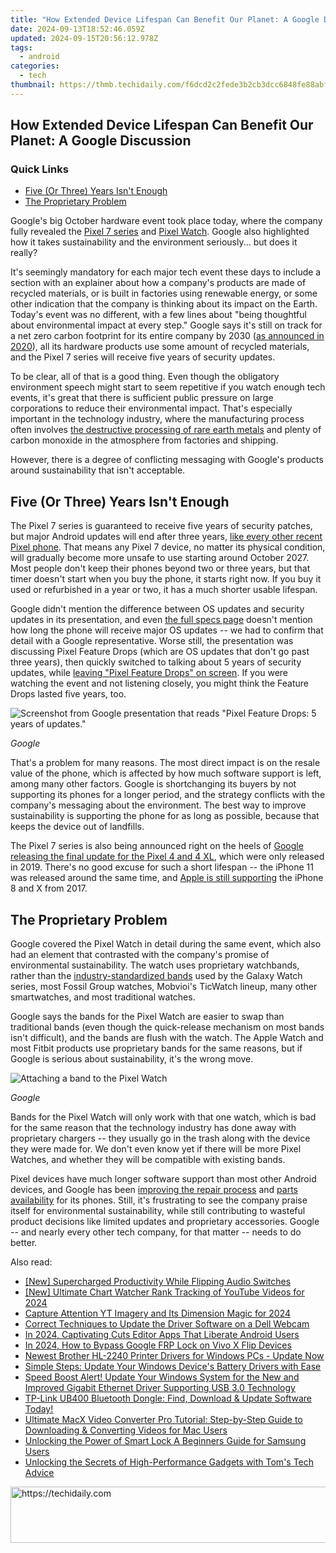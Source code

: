 ```yaml
---
title: "How Extended Device Lifespan Can Benefit Our Planet: A Google Discussion"
date: 2024-09-13T18:52:46.059Z
updated: 2024-09-15T20:56:12.978Z
tags:
  - android
categories:
  - tech
thumbnail: https://thmb.techidaily.com/f6dcd2c2fede3b2cb3dcc6848fe88abf8a7dec3247c70ab93e5f0cabcdb1f025.jpg
---
```


## How Extended Device Lifespan Can Benefit Our Planet: A Google Discussion

### Quick Links

* [Five (Or Three) Years Isn't Enough](https://www.howtogeek.com/838685/hey-google-longer-device-support-would-help-the-earth-too/#five-or-three-years-isn-t-enough)
* [The Proprietary Problem](https://hardware-updates.techidaily.com/download-and-update-software-hp-laserjet-pro-m506-printer-drivers/)

 Google's big October hardware event took place today, where the company fully revealed the [Pixel 7 series](https://ios-pokemon-go.techidaily.com/in-2024-why-cant-i-install-the-ipogo-on-apple-iphone-se-drfone-by-drfone-virtual-ios/) and [Pixel Watch](https://fox-friendly.techidaily.com/2024-approved-mastery-in-making-sense-top-6-persuasive-video-types/). Google also highlighted how it takes sustainability and the environment seriously... but does it really?

 It's seemingly mandatory for each major tech event these days to include a section with an explainer about how a company's products are made of recycled materials, or is built in factories using renewable energy, or some other indication that the company is thinking about its impact on the Earth. Today's event was no different, with a few lines about "being thoughtful about environmental impact at every step." Google says it's still on track for a net zero carbon footprint for its entire company by 2030 ([as announced in 2020](https://techcrunch.com/2020/09/14/google-claims-net-zero-carbon-footprint-over-its-entire-lifetime-aims-to-only-use-carbon-free-energy-by-2030/)), all its hardware products use some amount of recycled materials, and the Pixel 7 series will receive five years of security updates.

 To be clear, all of that is a good thing. Even though the obligatory environment speech might start to seem repetitive if you watch enough tech events, it's great that there is sufficient public pressure on large corporations to reduce their environmental impact. That's especially important in the technology industry, where the manufacturing process often involves [the destructive processing of rare earth metals](https://hir.harvard.edu/not-so-green-technology-the-complicated-legacy-of-rare-earth-mining/) and plenty of carbon monoxide in the atmosphere from factories and shipping.

 However, there is a degree of conflicting messaging with Google's products around sustainability that isn't acceptable.

##  Five (Or Three) Years Isn't Enough

 The Pixel 7 series is guaranteed to receive five years of security patches, but major Android updates will end after three years, [like every other recent Pixel phone](https://support.google.com/pixelphone/answer/4457705?hl=en#zippy=%2Cpixel-later-pixel-phones). That means any Pixel 7 device, no matter its physical condition, will gradually become more unsafe to use starting around October 2027\. Most people don't keep their phones beyond two or three years, but that timer doesn't start when you buy the phone, it starts right now. If you buy it used or refurbished in a year or two, it has a much shorter usable lifespan.

 Google didn't mention the difference between OS updates and security updates in its presentation, and even [the full specs page](https://store.google.com/product/pixel%5F7%5Fspecs?hl=en-US) doesn't mention how long the phone will receive major OS updates -- we had to confirm that detail with a Google representative. Worse still, the presentation was discussing Pixel Feature Drops (which are OS updates that don't go past three years), then quickly switched to talking about 5 years of security updates, while [leaving "Pixel Feature Drops" on screen](https://youtu.be/2NGjNQVbydc?t=1827). If you were watching the event and not listening closely, you might think the Feature Drops lasted five years, too.

![Screenshot from Google presentation that reads "Pixel Feature Drops: 5 years of updates."](https://static1.howtogeekimages.com/wordpress/wp-content/uploads/2022/10/screenshot-10-06-2022-102117.jpg) 

_Google_

 That's a problem for many reasons. The most direct impact is on the resale value of the phone, which is affected by how much software support is left, among many other factors. Google is shortchanging its buyers by not supporting its phones for a longer period, and the strategy conflicts with the company's messaging about the environment. The best way to improve sustainability is supporting the phone for as long as possible, because that keeps the device out of landfills.

 The Pixel 7 series is also being announced right on the heels of [Google releasing the final update for the Pixel 4 and 4 XL](https://www.techradar.com/news/google-pixel-4-is-getting-its-final-guaranteed-update-just-in-time-for-the-pixel-7), which were only released in 2019\. There's no good excuse for such a short lifespan -- the iPhone 11 was released around the same time, and [Apple is still supporting](https://digital-screen-recording.techidaily.com/in-2024-pioneering-techniques-to-transform-your-obs-studio-projects/) the iPhone 8 and X from 2017.

##  The Proprietary Problem

 Google covered the Pixel Watch in detail during the same event, which also had an element that contrasted with the company's promise of environmental sustainability. The watch uses proprietary watchbands, rather than the [industry-standardized bands](https://www.amazon.com/s?k=44mm+band&tag=hotoge-20&ascsubtag=UUhtgUeUpU204117&asc%5Frefurl=https%3A%2F%2Fwww.howtogeek.com%2F838685%2Fhey-google-longer-device-support-would-help-the-earth-too%2F&asc%5Fcampaign=Evergreen) used by the Galaxy Watch series, most Fossil Group watches, Mobvioi's TicWatch lineup, many other smartwatches, and most traditional watches.

 Google says the bands for the Pixel Watch are easier to swap than traditional bands (even though the quick-release mechanism on most bands isn't difficult), and the bands are flush with the watch. The Apple Watch and most Fitbit products use proprietary bands for the same reasons, but if Google is serious about sustainability, it's the wrong move.

![Attaching a band to the Pixel Watch](https://static1.howtogeekimages.com/wordpress/wp-content/uploads/2022/10/band_attach_H264_1.gif) 

_Google_

 Bands for the Pixel Watch will only work with that one watch, which is bad for the same reason that the technology industry has done away with proprietary chargers -- they usually go in the trash along with the device they were made for. We don't even know yet if there will be more Pixel Watches, and whether they will be compatible with existing bands.

 Pixel devices have much longer software support than most other Android devices, and Google has been [improving the repair process](https://www.ifixit.com/News/55239/pixel-6-pro-teardown-google-actually-did-something-right) and [parts availability](https://screen-capture.techidaily.com/new-bringing-people-together-in-real-time-using-whatsapp-desktop-for-laptops-for-2024/) for its phones. Still, it's frustrating to see the company praise itself for environmental sustainability, while still contributing to wasteful product decisions like limited updates and proprietary accessories. Google -- and nearly every other tech company, for that matter -- needs to do better.

<ins class="adsbygoogle"
     style="display:block"
     data-ad-format="autorelaxed"
     data-ad-client="ca-pub-7571918770474297"
     data-ad-slot="1223367746"></ins>

<ins class="adsbygoogle"
     style="display:block"
     data-ad-client="ca-pub-7571918770474297"
     data-ad-slot="8358498916"
     data-ad-format="auto"
     data-full-width-responsive="true"></ins>

<span class="atpl-alsoreadstyle">Also read:</span>
<div><ul>
<li><a href="https://some-guidance.techidaily.com/new-supercharged-productivity-while-flipping-audio-switches/"><u>[New] Supercharged Productivity While Flipping Audio Switches</u></a></li>
<li><a href="https://youtube-zero.techidaily.com/ltimate-chart-watcher-rank-tracking-of-youtube-videos-for-2024/"><u>[New] Ultimate Chart Watcher Rank Tracking of YouTube Videos for 2024</u></a></li>
<li><a href="https://youtube-data.techidaily.com/re-attention-yt-imagery-and-its-dimension-magic-for-2024/"><u>Capture Attention YT Imagery and Its Dimension Magic for 2024</u></a></li>
<li><a href="https://hardware-help.techidaily.com/correct-techniques-to-update-the-driver-software-on-a-dell-webcam/"><u>Correct Techniques to Update the Driver Software on a Dell Webcam</u></a></li>
<li><a href="https://youtube-zero.techidaily.com/24-captivating-cuts-editor-apps-that-liberate-android-users/"><u>In 2024, Captivating Cuts Editor Apps That Liberate Android Users</u></a></li>
<li><a href="https://bypass-frp.techidaily.com/in-2024-how-to-bypass-google-frp-lock-on-vivo-x-flip-devices-by-drfone-android/"><u>In 2024, How to Bypass Google FRP Lock on Vivo X Flip Devices</u></a></li>
<li><a href="https://hardware-help.techidaily.com/newest-brother-hl-2240-printer-drivers-for-windows-pcs-update-now/"><u>Newest Brother HL-2240 Printer Drivers for Windows PCs - Update Now</u></a></li>
<li><a href="https://hardware-help.techidaily.com/simple-steps-update-your-windows-devices-battery-drivers-with-ease/"><u>Simple Steps: Update Your Windows Device's Battery Drivers with Ease</u></a></li>
<li><a href="https://hardware-help.techidaily.com/1722976020124-speed-boost-alert-update-your-windows-system-for-the-new-and-improved-gigabit-ethernet-driver-supporting-usb-30-technology/"><u>Speed Boost Alert! Update Your Windows System for the New and Improved Gigabit Ethernet Driver Supporting USB 3.0 Technology</u></a></li>
<li><a href="https://hardware-help.techidaily.com/tp-link-ub400-bluetooth-dongle-find-download-and-update-software-today/"><u>TP-Link UB400 Bluetooth Dongle: Find, Download & Update Software Today!</u></a></li>
<li><a href="https://blog-min.techidaily.com/ultimate-macx-video-converter-pro-tutorial-step-by-step-guide-to-downloading-and-converting-videos-for-mac-users/"><u>Ultimate MacX Video Converter Pro Tutorial: Step-by-Step Guide to Downloading & Converting Videos for Mac Users</u></a></li>
<li><a href="https://android-unlock.techidaily.com/unlocking-the-power-of-smart-lock-a-beginners-guide-for-samsung-users-by-drfone-android/"><u>Unlocking the Power of Smart Lock A Beginners Guide for Samsung Users</u></a></li>
<li><a href="https://hardware-help.techidaily.com/unlocking-the-secrets-of-high-performance-gadgets-with-toms-tech-advice/"><u>Unlocking the Secrets of High-Performance Gadgets with Tom's Tech Advice</u></a></li>
</ul></div>

<!-- affiliate ads begin -->
<a href="https://ursime.pxf.io/c/5597632/2136545/16384" target="_top" id="2136545">
  <img src="//a.impactradius-go.com/display-ad/16384-2136545" border="0" alt="https://techidaily.com" width="728" height="90"/>
</a>
<img height="0" width="0" src="https://ursime.pxf.io/i/5597632/2136545/16384" style="position:absolute;visibility:hidden;" border="0" />
<!-- affiliate ads end -->


